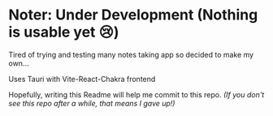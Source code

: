 # Noter: Under Development (Nothing is usable yet 😢)

Tired of trying and testing many notes taking app so decided to make my own... 

Uses Tauri with Vite-React-Chakra frontend

Hopefully, writing this Readme will help me commit to this repo. *(If you don't see this repo after a while, that means I gave up!)*

